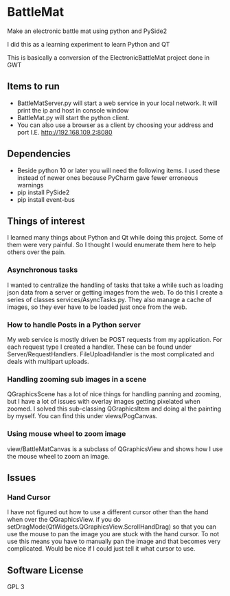 # BattleMat

Make an electronic battle mat using python and PySide2

I did this as a learning experiment to learn Python and QT

This is basically a conversion of the ElectronicBattleMat project done in GWT

## Items to run
- BattleMatServer.py will start a web service in your local network.
  It will print the ip and host in console window
- BattleMat.py will start the python client.
- You can also use a browser as a client by choosing your address and port I.E. http://192.168.109.2:8080


## Dependencies
- Beside python 10 or later you will need the following items.
    I used these instead of newer ones because PyCharm gave fewer erroneous warnings
- pip install PySide2 
- pip install event-bus

## Things of interest
I learned many things about Python and Qt while doing this project. Some of them were very painful.
So I thought I would enumerate them here to help others over the pain.

###  Asynchronous tasks
I wanted to centralize the handling of tasks
that take a while such as loading json data from a server or getting
images from the web. To do this I create a series of classes services/AsyncTasks.py.
They also manage a cache of images, so they ever have to be loaded just once from the web.
### How to handle Posts in a Python server
My web service is mostly driven be POST requests from my application.
For each request type I created a handler. These can be found under Server/RequestHandlers.
FileUploadHandler is the most complicated and deals with multipart uploads.
### Handling zooming sub images in a scene
QGraphicsScene has a lot of nice things for handling panning and zooming, but I have a lot of
issues with overlay images getting pixelated when zoomed. I solved this sub-classing QGraphicsItem
and doing al the painting by myself. You can find this under views/PogCanvas.
### Using mouse wheel to zoom image
view/BattleMatCanvas is a subclass of QGraphicsView and shows how I use the mouse wheel to zoom an image.

## Issues
### Hand Cursor
I have not figured out how to use a different cursor other than the hand when over the QGraphicsView.
if you do setDragMode(QtWidgets.QGraphicsView.ScrollHandDrag) so that you can use the mouse
to pan the image you are stuck with the hand cursor. To not use this means you have to manually pan
the image and that becomes very complicated. Would be nice if I could just tell it what cursor to use.

## Software License
GPL 3
